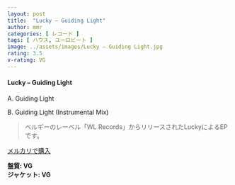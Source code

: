 ```yaml
---
layout: post
title:  "Lucky – Guiding Light"
author: mmr
categories: [ レコード ]
tags: [ ハウス, ユーロビート ]
image: ../assets/images/Lucky – Guiding Light.jpg
rating: 3.5
v-rating: VG
---
```


#### Lucky – Guiding Light

A. Guiding Light

B. Guiding Light (Instrumental Mix)

> ベルギーのレーベル「WL Records」からリリースされたLuckyによるEPです。



[メルカリで購入](https://jp.mercari.com/item/m34273921585)

<div class="mt-4 mb-4 d-flex align-items-center">
<strong class="mr-1">盤質: VG</strong>
</div>
<div class="mt-4 mb-4 d-flex align-items-center">
<strong class="mr-1">ジャケット: VG</strong>
</div>
